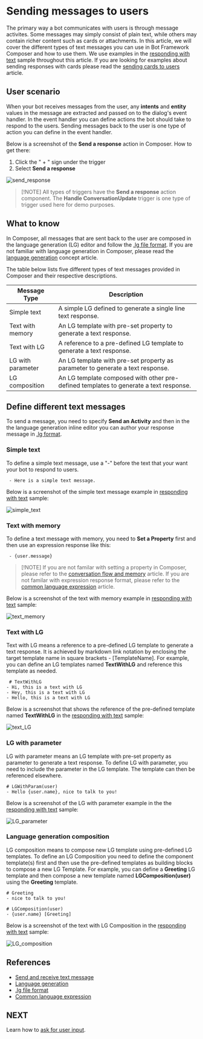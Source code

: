 # Sending messages to users
The primary way a bot communicates with users is through message activites. Some messages may simply consist of plain text, while others may contain richer content such as cards or attachments. In this article, we will cover the different types of text messages you can use in Bot Framework Composer and how to use them. We use examples in the [responding with text](https://github.com/microsoft/BotFramework-Composer/tree/master/Composer/packages/server/assets/projects/RespondingWithTextSample) sample throughout this article. If you are looking for examples about sending responses with cards please read the [sending cards to users](https://github.com/microsoft/BotFramework-Composer/blob/kaiqb/Ignite2019/docs/howto-sending-cards.md) article. 

## User scenario
When your bot receives messages from the user, any **intents** and **entity** values in the message are extracted and passed on to the dialog's event handler. In the event handler you can define actions the bot should take to respond to the users. Sending messages back to the user is one type of action you can define in the event handler. 

Below is a screenshot of the **Send a response** action in Composer. How to get there: 

1. Click the " + " sign under the trigger 
2. Select **Send a response**

![send_response](./media/send_messages/send_response.png)

> [!NOTE] All types of triggers have the **Send a response** action component. The **Handle ConversationUpdate** trigger is one type of trigger used here for demo purposes. 

## What to know
In Composer, all messages that are sent back to the user are composed in the language generation (LG) editor and follow the [.lg file format](https://github.com/microsoft/BotBuilder-Samples/blob/master/experimental/language-generation/docs/lg-file-format.md). If you are not familiar with language generation in Composer, please read the [language generation](https://github.com/microsoft/BotFramework-Composer/blob/kaiqb/Ignite2019/docs/concept-language-genereation-draft.md) concept article. 

The table below lists five different types of text messages provided in Composer and their respective descriptions. 

| Message Type     | Description                                                                                  |
| ---------------- | -------------------------------------------------------------------------------------------- |
| Simple text      | A simple LG defined to generate a single line text response. |
| Text with memory | An LG template with pre-set property to generate a text response.    |
| Text with LG     | A reference to a pre-defined LG template to generate a text response. |
| LG with parameter | An LG template with pre-set property as parameter to generate a text response. |
| LG composition    | An LG template composed with other pre-defined templates to generate a text response. |

## Define different text messages
To send a message, you need to specify **Send an Activity** and then in the the language generation inline editor you can author your response message in [.lg format](https://github.com/microsoft/BotBuilder-Samples/blob/master/experimental/language-generation/docs/lg-file-format.md). 

### Simple text
To define a simple text message, use a "-" before the text that your want your bot to respond to users. 

     - Here is a simple text message. 

Below is a screenshot of the simple text message example in [responding with text](https://github.com/microsoft/BotFramework-Composer/tree/master/Composer/packages/server/assets/projects/RespondingWithTextSample) sample: 

![simple_text](./media/send_messages/simple_text.png)

### Text with memory
To define a text message with memory, you need to **Set a Property** first and then use an expression response like this: 

     - {user.message} 

> [!NOTE] If you are not familar with setting a property in Composer, please refer to the [conversation flow and memory](https://github.com/microsoft/BotFramework-Composer/blob/kaiqb/Ignite2019/docs/concept-memory.md) article. If you are not familar with expression response format, please refer to the [common language expression](https://github.com/microsoft/BotBuilder-Samples/tree/master/experimental/common-expression-language#readme) article. 

Below is a screenshot of the text with memory example in [responding with text](https://github.com/microsoft/BotFramework-Composer/tree/master/Composer/packages/server/assets/projects/RespondingWithTextSample) sample: 

![text_memory](./media/send_messages/text_memory.png)

### Text with LG
Text with LG means a reference to a pre-defined LG template to generate a text response. It is achieved by markdown link notation by enclosing the target template name in square brackets - [TemplateName]. For example, you can define an LG templates named **TextWithLG** and reference this template as needed. 

     # TextWithLG
    - Hi, this is a text with LG
    - Hey, this is a text with LG
    - Hello, this is a text with LG 

Below is a screenshot that shows the reference of the pre-defined template named **TextWithLG** in the [responding with text](https://github.com/microsoft/BotFramework-Composer/tree/master/Composer/packages/server/assets/projects/RespondingWithTextSample) sample: 

![text_LG](./media/send_messages/text_LG.png)

### LG with parameter
LG with parameter means an LG template with pre-set property as parameter to generate a text response. To define LG with parameter, you need to include the parameter in the LG template. The template can then be referenced elsewhere. 

    # LGWithParam(user)
    - Hello {user.name}, nice to talk to you!

Below is a screenshot of the LG with parameter example in the the [responding with text](https://github.com/microsoft/BotFramework-Composer/tree/master/Composer/packages/server/assets/projects/RespondingWithTextSample) sample: 

![LG_parameter](./media/send_messages/LG_parameter.png)

### Language generation composition
LG composition means to compose new LG template using pre-defined LG templates. To define an LG Composition you need to define the component template(s) first and then use the pre-defined templates as building blocks to compose a new LG Template. For example, you can define a **Greeting** LG template and then compose a new template named **LGComposition(user)** using the **Greeting** template. 

    # Greeting
    - nice to talk to you!

    # LGComposition(user)
    - {user.name} [Greeting]

Below is a screenshot of the text with LG Composition in the [responding with text](https://github.com/microsoft/BotFramework-Composer/tree/master/Composer/packages/server/assets/projects/RespondingWithTextSample) sample: 

![LG_composition](./media/send_messages/LG_composition.png)


## References 
- [Send and receive text message](https://docs.microsoft.com/en-us/azure/bot-service/bot-builder-howto-send-messages?view=azure-bot-service-4.0)
- [Language generation](https://github.com/microsoft/BotFramework-Composer/blob/kaiqb/Ignite2019/docs/concept-language-genereation.md)
- [.lg file format](https://github.com/microsoft/BotBuilder-Samples/blob/master/experimental/language-generation/docs/lg-file-format.md)
- [Common language expression](https://github.com/microsoft/BotBuilder-Samples/tree/master/experimental/common-expression-language#readme)

## NEXT
Learn how to [ask for user input](https://github.com/microsoft/BotFramework-Composer/blob/kaiqb/Ignite2019/docs/howto-ask-for-user-input.md).
